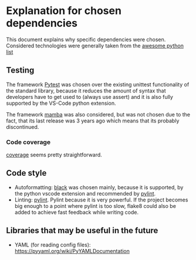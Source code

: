 # Explanation for chosen dependencies

This document explains why specific dependencies were chosen. Considered technologies were generally taken from the [awesome python list](https://github.com/vinta/awesome-python)

## Testing

The framework [Pytest](https://docs.pytest.org/en/7.3.x/getting-started.html) was chosen over the existing unittest functionality of the standard library, because it reduces the amount of syntax that developers have to get used to (always use assert) and it is also fully supported by the VS-Code python extension.

The framework [mamba](https://nestorsalceda.com/mamba/) was also considered, but was not chosen due to the fact, that its last release was 3 years ago which means that its probably discontinued.

### Code coverage

[coverage](https://pypi.org/project/coverage/) seems pretty straightforward.

## Code style

- Autoformatting: [black](https://github.com/psf/black) was chosen mainly, because it is supported, by the python vscode extension and recommended by [pylint](https://github.com/pylint-dev/pylint).
- Linting: [pylint](https://github.com/pylint-dev/pylint). Pylint because it is very powerful. If the project becomes big enough to a point where pylint is too slow, flake8 could also be added to achieve fast feedback while writing code.

## Libraries that may be useful in the future

- YAML (for reading config files): <https://pyyaml.org/wiki/PyYAMLDocumentation>
